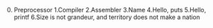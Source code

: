 0. Preprocessor
1.Compiler
2.Assembler
3.Name
4.Hello, puts
5.Hello, printf
6.Size is not grandeur, and territory does not make a nation
